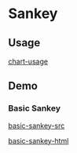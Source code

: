 # Sankey

## Usage

[chart-usage](chart-usage.md ':include')

## Demo

### Basic Sankey

[basic-sankey-src](../_media/sankey/basic-sankey-src.md ':include')

[basic-sankey-html](../_media/sankey/basic-sankey.html ':include :type=iframe')
